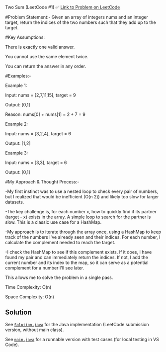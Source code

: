 Two Sum (LeetCode #1) ✅
[Link to Problem on LeetCode](https://leetcode.com/problems/two-sum/)

#Problem Statement:-
Given an array of integers nums and an integer target, return the indices of the two numbers such that they add up to the target.

#Key Assumptions:

  There is exactly one valid answer.
  
  You cannot use the same element twice.

  You can return the answer in any order.

#Examples:-

 Example 1:

 Input: nums = [2,7,11,15], target = 9

 Output: [0,1]

 Reason: nums[0] + nums[1] = 2 + 7 = 9

 Example 2:

 Input: nums = [3,2,4], target = 6

 Output: [1,2]

 Example 3:

 Input: nums = [3,3], target = 6
 
 Output: [0,1]

#My Approach & Thought Process:-

  -My first instinct was to use a nested loop to check every pair of numbers, but I realized that would be 
   inefficient (O(n 2)) and likely too slow for larger datasets.

  -The key challenge is, for each number x, how to quickly find if its partner (target - x) exists in the array.
   A simple loop to search for the partner is slow. This is a classic use case for a HashMap.

  -My approach is to iterate through the array once, using a HashMap to keep track of the numbers I've already seen and their indices.
   For each number, I calculate the complement needed to reach the target.

  -I check the HashMap to see if this complement exists.
   If it does, I have found my pair and can immediately return the indices.
   If not, I add the current number and its index to the map, so it can serve as a potential complement for a number I'll see later.

This allows me to solve the problem in a single pass.

Time Complexity: O(n)

Space Complexity: O(n)

## Solution
  See [`Solution.java`](Solution.java) for the Java implementation (LeetCode submission version, without main class).

  See [`main.java`](main.java) for a runnable version with test cases (for local testing in VS Code).
